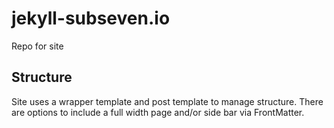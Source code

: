 # jekyll-subseven.io
Repo for site

## Structure
Site uses a wrapper template and post template to manage structure. There are options to include a full width page and/or side bar via FrontMatter. 
